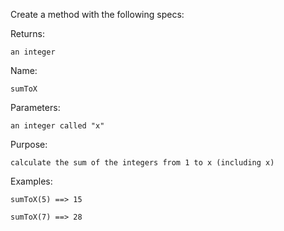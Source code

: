 Create a method with the following specs:  

Returns:

```
an integer
```

Name:

```
sumToX
```

Parameters:

```
an integer called "x"
```

Purpose:

```
calculate the sum of the integers from 1 to x (including x)
```

Examples:

```
sumToX(5) ==> 15
```

```
sumToX(7) ==> 28
```

 